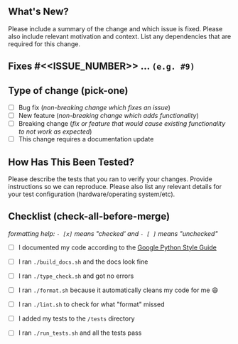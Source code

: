 ## What's New?
Please include a summary of the change and which issue is fixed. 
Please also include relevant motivation and context. 
List any dependencies that are required for this change.

## Fixes #<<ISSUE_NUMBER>> ... `(e.g. #9)`

## Type of change (pick-one)
- [ ] Bug fix (_non-breaking change which fixes an issue_)
- [ ] New feature (_non-breaking change which adds functionality_)
- [ ] Breaking change (_fix or feature that would cause existing functionality to not work as expected_)
- [ ] This change requires a documentation update

## How Has This Been Tested?
Please describe the tests that you ran to verify your changes. 
Provide instructions so we can reproduce. 
Please also list any relevant details for your test configuration (hardware/operating system/etc).

## Checklist (check-all-before-merge)
_formatting help: `- [x]` means "checked' and `- [ ]` means "unchecked"_

- [ ] I documented my code according to the [Google Python Style Guide][1]

- [ ] I ran `./build_docs.sh` and the docs look fine

- [ ] I ran `./type_check.sh` and got no errors

- [ ] I ran `./format.sh` because it automatically cleans my code for me 😄 

- [ ] I ran `./lint.sh` to check for what "format" missed

- [ ] I added my tests to the `/tests` directory

- [ ] I ran `./run_tests.sh` and all the tests pass

[1]: https://google.github.io/styleguide/pyguide.html
